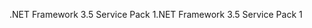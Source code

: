 <span data-ttu-id="332a7-101">.NET Framework 3.5 Service Pack 1</span><span class="sxs-lookup"><span data-stu-id="332a7-101">.NET Framework 3.5 Service Pack 1</span></span>